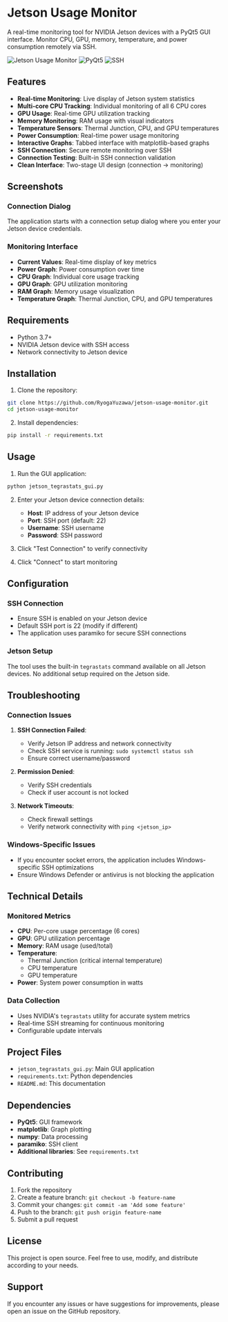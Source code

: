 # Jetson Usage Monitor

A real-time monitoring tool for NVIDIA Jetson devices with a PyQt5 GUI interface. Monitor CPU, GPU, memory, temperature, and power consumption remotely via SSH.

![Jetson Usage Monitor](https://img.shields.io/badge/Python-3.7%2B-blue)
![PyQt5](https://img.shields.io/badge/GUI-PyQt5-green)
![SSH](https://img.shields.io/badge/Connection-SSH-orange)

## Features

- **Real-time Monitoring**: Live display of Jetson system statistics
- **Multi-core CPU Tracking**: Individual monitoring of all 6 CPU cores
- **GPU Usage**: Real-time GPU utilization tracking
- **Memory Monitoring**: RAM usage with visual indicators
- **Temperature Sensors**: Thermal Junction, CPU, and GPU temperatures
- **Power Consumption**: Real-time power usage monitoring
- **Interactive Graphs**: Tabbed interface with matplotlib-based graphs
- **SSH Connection**: Secure remote monitoring over SSH
- **Connection Testing**: Built-in SSH connection validation
- **Clean Interface**: Two-stage UI design (connection → monitoring)

## Screenshots

### Connection Dialog
The application starts with a connection setup dialog where you enter your Jetson device credentials.

### Monitoring Interface
- **Current Values**: Real-time display of key metrics
- **Power Graph**: Power consumption over time
- **CPU Graph**: Individual core usage tracking
- **GPU Graph**: GPU utilization monitoring
- **RAM Graph**: Memory usage visualization
- **Temperature Graph**: Thermal Junction, CPU, and GPU temperatures

## Requirements

- Python 3.7+
- NVIDIA Jetson device with SSH access
- Network connectivity to Jetson device

## Installation

1. Clone the repository:
```bash
git clone https://github.com/RyogaYuzawa/jetson-usage-monitor.git
cd jetson-usage-monitor
```

2. Install dependencies:
```bash
pip install -r requirements.txt
```

## Usage

1. Run the GUI application:
```bash
python jetson_tegrastats_gui.py
```

2. Enter your Jetson device connection details:
   - **Host**: IP address of your Jetson device
   - **Port**: SSH port (default: 22)
   - **Username**: SSH username
   - **Password**: SSH password

3. Click "Test Connection" to verify connectivity

4. Click "Connect" to start monitoring

## Configuration

### SSH Connection
- Ensure SSH is enabled on your Jetson device
- Default SSH port is 22 (modify if different)
- The application uses paramiko for secure SSH connections

### Jetson Setup
The tool uses the built-in `tegrastats` command available on all Jetson devices. No additional setup required on the Jetson side.

## Troubleshooting

### Connection Issues
1. **SSH Connection Failed**: 
   - Verify Jetson IP address and network connectivity
   - Check SSH service is running: `sudo systemctl status ssh`
   - Ensure correct username/password

2. **Permission Denied**:
   - Verify SSH credentials
   - Check if user account is not locked

3. **Network Timeouts**:
   - Check firewall settings
   - Verify network connectivity with `ping <jetson_ip>`

### Windows-Specific Issues
- If you encounter socket errors, the application includes Windows-specific SSH optimizations
- Ensure Windows Defender or antivirus is not blocking the application

## Technical Details

### Monitored Metrics
- **CPU**: Per-core usage percentage (6 cores)
- **GPU**: GPU utilization percentage
- **Memory**: RAM usage (used/total)
- **Temperature**: 
  - Thermal Junction (critical internal temperature)
  - CPU temperature
  - GPU temperature
- **Power**: System power consumption in watts

### Data Collection
- Uses NVIDIA's `tegrastats` utility for accurate system metrics
- Real-time SSH streaming for continuous monitoring
- Configurable update intervals

## Project Files

- `jetson_tegrastats_gui.py`: Main GUI application
- `requirements.txt`: Python dependencies
- `README.md`: This documentation

## Dependencies

- **PyQt5**: GUI framework
- **matplotlib**: Graph plotting
- **numpy**: Data processing
- **paramiko**: SSH client
- **Additional libraries**: See `requirements.txt`

## Contributing

1. Fork the repository
2. Create a feature branch: `git checkout -b feature-name`
3. Commit your changes: `git commit -am 'Add some feature'`
4. Push to the branch: `git push origin feature-name`
5. Submit a pull request

## License

This project is open source. Feel free to use, modify, and distribute according to your needs.

## Support

If you encounter any issues or have suggestions for improvements, please open an issue on the GitHub repository.
